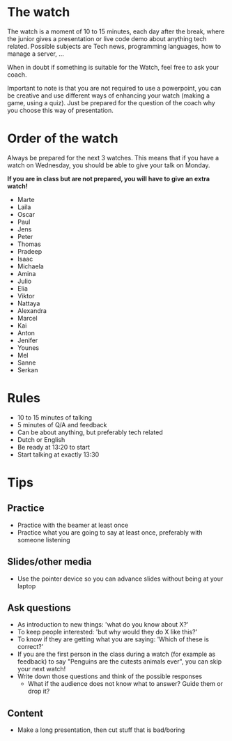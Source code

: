 # The watch

The watch is a moment of 10 to 15 minutes, each day after the break, where the junior gives a presentation or live code demo about anything tech related.
Possible subjects are Tech news, programming languages, how to manage a server, ...

When in doubt if something is suitable for the Watch, feel free to ask your coach.

Important to note is that you are not required to use a powerpoint, you can be creative and use different ways of enhancing your watch (making a game, using a quiz). Just be prepared for the question of the coach why you choose this way of presentation.

# Order of the watch

Always be prepared for the next 3 watches.
This means that if you have a watch on Wednesday, you should be able to give your talk on Monday.

**If you are in class but are not prepared, you will have to give an extra watch!**

- Marte
- Laila
- Oscar
- Paul
- Jens
- Peter
- Thomas
- Pradeep
- Isaac
- Michaela
- Amina
- Julio
- Elia
- Viktor
- Nattaya
- Alexandra
- Marcel
- Kai
- Anton
- Jenifer
- Younes
- Mel
- Sanne
- Serkan


# Rules
* 10 to 15 minutes of talking
* 5 minutes of Q/A and feedback
* Can be about anything, but preferably tech related
* Dutch or English
* Be ready at 13:20 to start
* Start talking at exactly 13:30

# Tips

## Practice
* Practice with the beamer at least once
* Practice what you are going to say at least once, preferably with someone listening

## Slides/other media
* Use the pointer device so you can advance slides without being at your laptop

## Ask questions
* As introduction to new things: 'what do you know about X?'
* To keep people interested: 'but why would they do X like this?'
* To know if they are getting what you are saying: 'Which of these is correct?'
* If you are the first person in the class during a watch (for example as feedback) to say "Penguins are the cutests animals ever", you can skip your next watch!
* Write down those questions and think of the possible responses
  - What if the audience does not know what to answer? Guide them or drop it?

## Content
* Make a long presentation, then cut stuff that is bad/boring
